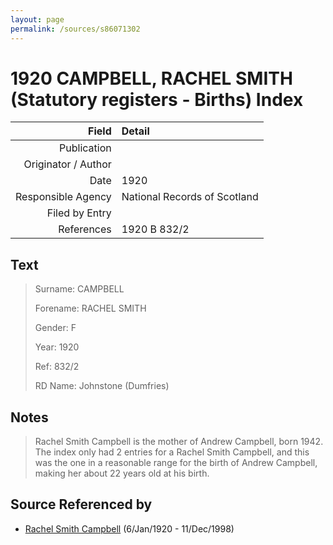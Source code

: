 ```yaml
---
layout: page
permalink: /sources/s86071302
---
```


# 1920 CAMPBELL, RACHEL SMITH (Statutory registers - Births) Index

Field | Detail
---:|:---
Publication | 
Originator / Author | 
Date | 1920
Responsible Agency | National Records of Scotland
Filed by Entry | 
References | 1920 B 832/2

## Text

> Surname: CAMPBELL
>
> Forename: RACHEL SMITH
>
> Gender: F
>
> Year: 1920
>
> Ref: 832/2
>
> RD Name: Johnstone (Dumfries)
>

## Notes

> Rachel Smith Campbell is the mother of Andrew Campbell, born 1942. The index only had 2 entries for a Rachel Smith Campbell, and this was the one in a reasonable range for the birth of Andrew Campbell, making her about 22 years old at his birth.
>


## Source Referenced by

* [Rachel Smith Campbell](../people/@40394043@-rachel-smith-campbell-b1920-1-6-d1998-12-11.md) (6/Jan/1920 - 11/Dec/1998)
